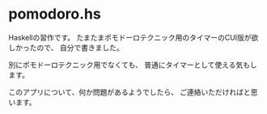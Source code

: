 # pomodoro.hs

Haskellの習作です。
たまたまポモドーロテクニック用のタイマーのCUI版が欲しかったので、
自分で書きました。

別にポモドーロテクニック用でなくても、
普通にタイマーとして使える気もします。

このアプリについて、何か問題があるようでしたら、
ご連絡いただければと思います。

